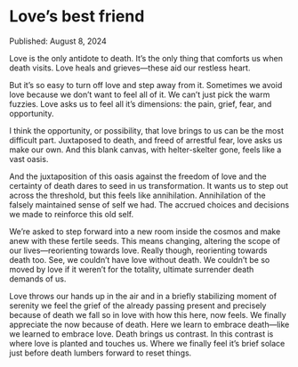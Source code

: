 # Love’s best friend

Published: August 8, 2024

Love is the only antidote to death. It’s the only thing that comforts us when death visits. Love heals and grieves—these aid our restless heart. 

But it’s so easy to turn off love and step away from it. Sometimes we avoid love because we don’t want to feel all of it. We can’t just pick the warm fuzzies. Love asks us to feel all it’s dimensions: the pain, grief, fear, and opportunity. 

I think the opportunity, or possibility, that love brings to us can be the most difficult part. Juxtaposed to death, and freed of arrestful fear, love asks us make our own. And this blank canvas, with helter-skelter gone, feels like a vast oasis. 

And the juxtaposition of this oasis against the freedom of love and the certainty of death dares to seed in us transformation. It wants us to step out across the threshold, but this feels like annihilation. Annihilation of the falsely maintained sense of self we had. The accrued choices and decisions we made to reinforce this old self. 

We’re asked to step forward into a new room inside the cosmos and make anew with these fertile seeds. This means changing, altering the scope of our lives—reorienting towards love. Really though, reorienting towards death too. See, we couldn’t have love without death. We couldn’t be so moved by love if it weren’t for the totality, ultimate surrender death demands of us. 

Love throws our hands up in the air and in a briefly stabilizing moment of serenity we feel the grief of the already passing present and precisely because of death we fall so in love with how this here, now feels. We finally appreciate the now because of death. Here we learn to embrace death—like we learned to embrace love. Death brings us contrast. In this contrast is where love is planted and touches us. Where we finally feel it’s brief solace just before death lumbers forward to reset things.